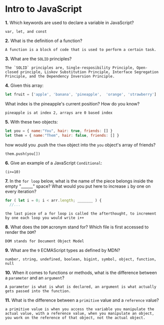 # Intro to JavaScript

**1.** Which keywords are used to declare a variable in JavaScript?
<!-- enter you answer in the space below -->
```
var, let, and const

```
**2.** What is the definition of a function?
<!-- enter you answer in the space below -->
```
A function is a block of code that is used to perform a certain task.
```
**3.** What are the `SOLID` principles?
<!-- enter you answer in the space below -->
```
The `SOLID` principles are, Single-resposibility Principle, Open-closed principle, Liskov Substitution Principle, Interface Segregation Principle, and the Dependency Inversion Principle.
```
**4.** Given this array: 
```js
let fruit = ['apple', 'banana', 'pineapple',  'orange', 'strawberry']
``` 
What index is the pineapple's current position? How do you know?
<!-- enter you answer in the space below -->
```
pineapple is at index 2, arrays are 0 based index

```
**5.** With these two objects: 
```js
let you = { name:"You", hair: true, friends: [] }
let them = { name:"Them", hair: false, friends: [] }
```
how would you .push the `them` object into the `you` object's array of friends?
<!-- enter you answer in the space below -->
```
them.push(you[])
```

**6.** Give an example of a JavaScript `Conditional`:
<!-- enter you answer in the space below -->
```
(i>=10)
```
**7.** In the `for loop` below, what is the name of the piece belongs inside the empty "______" space? What would you put here to increase `i` by one on every iteration?
```js
for ( let i = 0; i < arr.length; _______ ) {
  //...
```
<!-- enter you answer in the space below -->
```
the last piece of a for loop is called the afterthought, to increment by one each loop you would write i++

```
**8.** What does the `DOM` acronym stand for? Which file is first accessed to render the `DOM`?
<!-- enter you answer in the space below -->
```
DOM stands for Document Object Model

```

**9.** What are the `9` ECMAScript types as defined by MDN?
<!-- enter you answer in the space below -->
```
number, string, undefined, boolean, bigint, symbol, object, function, null

```
**10.** When it comes to functions or methods, what is the difference between a `parameter` and an `argument`?
<!-- enter you answer in the space below -->
```
A parameter is what is what is declared, an argument is what actually gets passed into the function.

```
**11.** What is the difference between a `primitive` value and a `reference` value?
<!-- enter you answer in the space below -->
```
a primitive value is when you access the variable you manipulate the actual value, with a reference value, when you manipulate an object, you work on the reference of that object, not the actual object.
```
